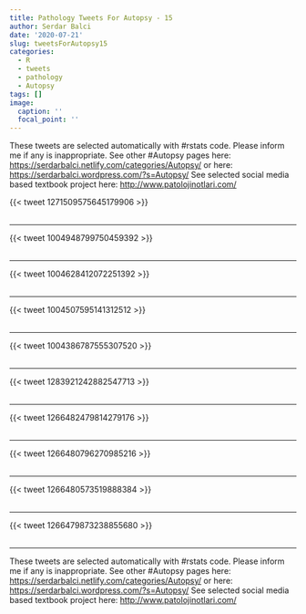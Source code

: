 ```yaml
---
title: Pathology Tweets For Autopsy - 15
author: Serdar Balci
date: '2020-07-21'
slug: tweetsForAutopsy15
categories:
  - R
  - tweets
  - pathology
  - Autopsy
tags: []
image:
  caption: ''
  focal_point: ''
---
```



These tweets are selected automatically with #rstats code. Please inform me if any is inappropriate.
See other #Autopsy pages here: https://serdarbalci.netlify.com/categories/Autopsy/  or here: https://serdarbalci.wordpress.com/?s=Autopsy/ 
See selected social media based textbook project here: http://www.patolojinotlari.com/

{{< tweet 1271509575645179906 >}}
<br>
<br>
<hr>
{{< tweet 1004948799750459392 >}}
<br>
<br>
<hr>
{{< tweet 1004628412072251392 >}}
<br>
<br>
<hr>
{{< tweet 1004507595141312512 >}}
<br>
<br>
<hr>
{{< tweet 1004386787555307520 >}}
<br>
<br>
<hr>
{{< tweet 1283921242882547713 >}}
<br>
<br>
<hr>
{{< tweet 1266482479814279176 >}}
<br>
<br>
<hr>
{{< tweet 1266480796270985216 >}}
<br>
<br>
<hr>
{{< tweet 1266480573519888384 >}}
<br>
<br>
<hr>
{{< tweet 1266479873238855680 >}}
<br>
<br>
<hr>


These tweets are selected automatically with #rstats code. Please inform me if any is inappropriate.
See other #Autopsy pages here: https://serdarbalci.netlify.com/categories/Autopsy/  or here: https://serdarbalci.wordpress.com/?s=Autopsy/ 
See selected social media based textbook project here: http://www.patolojinotlari.com/
